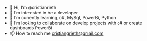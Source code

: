- 👋 Hi, I’m @cristianrieth
- 👀 I’m interested in be a developer
- 🌱 I’m currently learning, c#, MySql, PowerBi, Python
- 💞️ I’m looking to collaborate on develop projects with c# or create dashboards PowerBi
- 📫 How to reach me cristiangrieth@gmail.com

<!---
cristianrieth/cristianrieth is a ✨ special ✨ repository because its `README.md` (this file) appears on your GitHub profile.
You can click the Preview link to take a look at your changes.
--->
